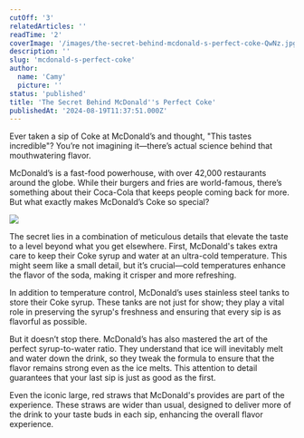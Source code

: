 ```yaml
---
cutOff: '3'
relatedArticles: ''
readTime: '2'
coverImage: '/images/the-secret-behind-mcdonald-s-perfect-coke-QwNz.jpg'
description: ''
slug: 'mcdonald-s-perfect-coke'
author:
  name: 'Camy'
  picture: ''
status: 'published'
title: 'The Secret Behind McDonald''s Perfect Coke'
publishedAt: '2024-08-19T11:37:51.000Z'
---
```


Ever taken a sip of Coke at McDonald’s and thought, "This tastes incredible"? You’re not imagining it—there’s actual science behind that mouthwatering flavor.

McDonald’s is a fast-food powerhouse, with over 42,000 restaurants around the globe. While their burgers and fries are world-famous, there’s something about their Coca-Cola that keeps people coming back for more. But what exactly makes McDonald’s Coke so special?

![](/images/the-secret-behind-mcdonald-s-perfect-coke-cwND.jpg)

The secret lies in a combination of meticulous details that elevate the taste to a level beyond what you get elsewhere. First, McDonald's takes extra care to keep their Coke syrup and water at an ultra-cold temperature. This might seem like a small detail, but it’s crucial—cold temperatures enhance the flavor of the soda, making it crisper and more refreshing.

In addition to temperature control, McDonald’s uses stainless steel tanks to store their Coke syrup. These tanks are not just for show; they play a vital role in preserving the syrup's freshness and ensuring that every sip is as flavorful as possible.

But it doesn’t stop there. McDonald’s has also mastered the art of the perfect syrup-to-water ratio. They understand that ice will inevitably melt and water down the drink, so they tweak the formula to ensure that the flavor remains strong even as the ice melts. This attention to detail guarantees that your last sip is just as good as the first.

Even the iconic large, red straws that McDonald's provides are part of the experience. These straws are wider than usual, designed to deliver more of the drink to your taste buds in each sip, enhancing the overall flavor experience.